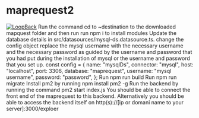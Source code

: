 # maprequest2

[![LoopBack](https://github.com/strongloop/loopback-next/raw/master/docs/site/imgs/branding/Powered-by-LoopBack-Badge-(blue)-@2x.png)](http://loopback.io/)
Run the command cd to ~destination to the downloaded mapquest folder and then run
run npm i to install modules
Update the database details in src/datasources/mysql-ds.datasource.ts. change the config object replace the mysql username with the necessary username and the necessary password as guided by the username and password that you had put during the installation of mysql or the username and password that you set up.
const config = {
    name: "mysqlDs",
    connector: "mysql",
    host: "localhost",
    port: 3306,
    database: "maprequest",
    username: "mysql username",
    password: "password",
    };
Run npm run build
Run npm run migrate
Install pm2 by running npm install pm2 -g
Run the backend by running the command pm2 start index.js 
You should be able to connect the front end of the maprequest to this backend. Alternatively you should be able to access the backend itself on http(s)://[ip or domani name to your server]:3000/exploer
